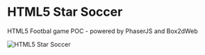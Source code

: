 # HTML5 Star Soccer

HTML5 Footbal game POC - powered by PhaserJS and Box2dWeb

![HTML5 Star Soccer](https://raw.githubusercontent.com/FreakDev/reactjs-cordova-betaseries-app/master/screenshot.png "HTML5 Star Soccer")